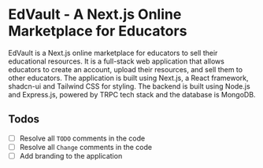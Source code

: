 # EdVault - A Next.js Online Marketplace for Educators

EdVault is a Next.js online marketplace for educators to sell their educational resources. It is a full-stack web application that allows educators to create an account, upload their resources, and sell them to other educators. The application is built using Next.js, a React framework, shadcn-ui and Tailwind CSS for styling. The backend is built using Node.js and Express.js, powered by TRPC tech stack and the database is MongoDB.

## Todos

- [ ] Resolve all `TODO` comments in the code
- [ ] Resolve all `Change` comments in the code
- [ ] Add branding to the application
